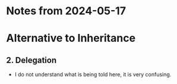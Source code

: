 # Notes from 2024-05-17
# Alternative to Inheritance
## 2. Delegation
- I do not understand what is being told here, it is very confusing.